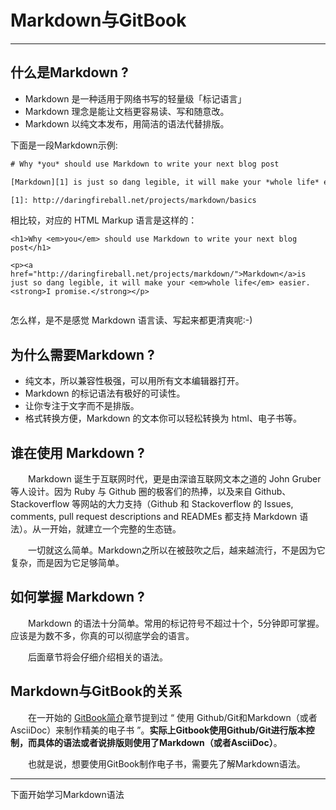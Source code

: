 # Markdown与GitBook

***

## 什么是Markdown ?
+ Markdown 是一种适用于网络书写的轻量级「标记语言」
+ Markdown 理念是能让文档更容易读、写和随意改。
+ Markdown 以纯文本发布，用简洁的语法代替排版。

下面是一段Markdown示例:
``` html
# Why *you* should use Markdown to write your next blog post

[Markdown][1] is just so dang legible, it will make your *whole life* easier. **I promise.**

[1]: http://daringfireball.net/projects/markdown/basics

```

相比较，对应的 HTML Markup 语言是这样的：

```
<h1>Why <em>you</em> should use Markdown to write your next blog post</h1>

<p><a href="http://daringfireball.net/projects/markdown/">Markdown</a>is just so dang legible, it will make your <em>whole life</em> easier.<strong>I promise.</strong></p>


```
怎么样，是不是感觉 Markdown 语言读、写起来都更清爽呢:-)

## 为什么需要Markdown ?
+ 纯文本，所以兼容性极强，可以用所有文本编辑器打开。
+ Markdown 的标记语法有极好的可读性。
+ 让你专注于文字而不是排版。
+ 格式转换方便，Markdown 的文本你可以轻松转换为 html、电子书等。

## 谁在使用 Markdown ?
&emsp;&emsp;Markdown 诞生于互联网时代，更是由深谙互联网文本之道的 John Gruber 等人设计。因为 Ruby 与 Github 圈的极客们的热捧，以及来自 Github、Stackoverflow 等网站的大力支持（Github 和 Stackoverflow 的 Issues, comments, pull request descriptions and READMEs 都支持 Markdown 语法）。从一开始，就建立一个完整的生态链。

&emsp;&emsp;一切就这么简单。Markdown之所以在被鼓吹之后，越来越流行，不是因为它复杂，而是因为它足够简单。

## 如何掌握 Markdown ?
&emsp;&emsp;Markdown 的语法十分简单。常用的标记符号不超过十个，5分钟即可掌握。应该是为数不多，你真的可以彻底学会的语言。

&emsp;&emsp;后面章节将会仔细介绍相关的语法。

## Markdown与GitBook的关系
&emsp;&emsp;在一开始的 [GitBook简介][1]章节提到过 “ 使用 Github/Git和Markdown（或者AsciiDoc）来制作精美的电子书 ”。**实际上Gitbook使用Github/Git进行版本控制，而具体的语法或者说排版则使用了Markdown（或者AsciiDoc）**。

&emsp;&emsp;也就是说，想要使用GitBook制作电子书，需要先了解Markdown语法。

***
下面开始学习Markdown语法


[1]: /brief.md "GitBook简介"





    



